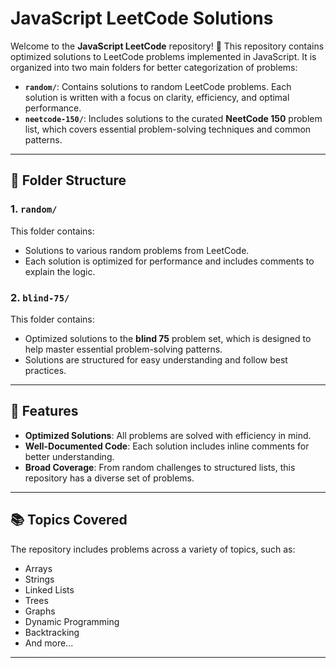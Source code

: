 # JavaScript LeetCode Solutions

Welcome to the **JavaScript LeetCode** repository! 🎯 This repository contains optimized solutions to LeetCode problems implemented in JavaScript. It is organized into two main folders for better categorization of problems:

- **`random/`**: Contains solutions to random LeetCode problems. Each solution is written with a focus on clarity, efficiency, and optimal performance.
- **`neetcode-150/`**: Includes solutions to the curated **NeetCode 150** problem list, which covers essential problem-solving techniques and common patterns.

---

## 📂 Folder Structure

### 1. `random/`

This folder contains:

- Solutions to various random problems from LeetCode.
- Each solution is optimized for performance and includes comments to explain the logic.

### 2. `blind-75/`

This folder contains:

- Optimized solutions to the **blind 75** problem set, which is designed to help master essential problem-solving patterns.
- Solutions are structured for easy understanding and follow best practices.

---

## 🚀 Features

- **Optimized Solutions**: All problems are solved with efficiency in mind.
- **Well-Documented Code**: Each solution includes inline comments for better understanding.
- **Broad Coverage**: From random challenges to structured lists, this repository has a diverse set of problems.

---

## 📚 Topics Covered

The repository includes problems across a variety of topics, such as:

- Arrays
- Strings
- Linked Lists
- Trees
- Graphs
- Dynamic Programming
- Backtracking
- And more...

---
